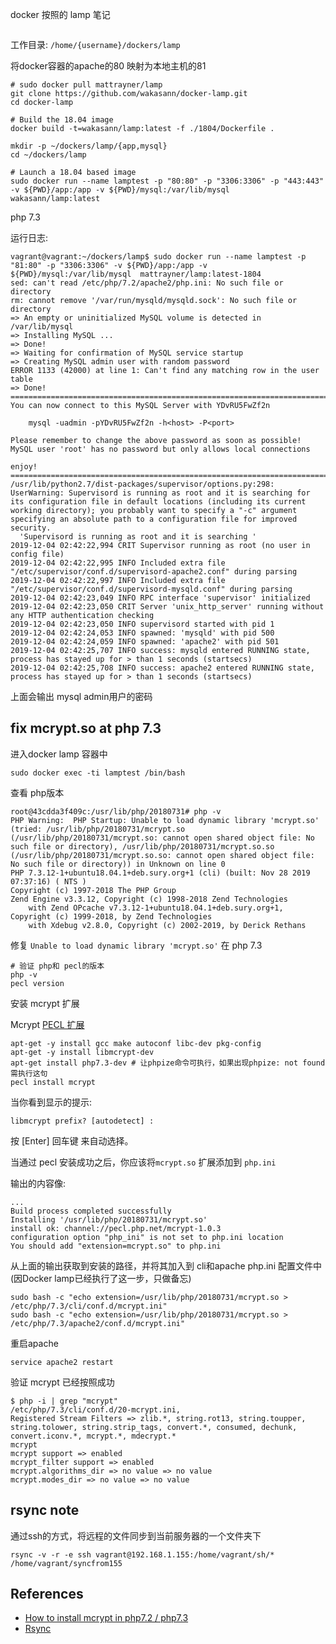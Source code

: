 docker 按照的 lamp 笔记



```

```





工作目录: `/home/{username}/dockers/lamp`

将docker容器的apache的80 映射为本地主机的81

```
# sudo docker pull mattrayner/lamp
git clone https://github.com/wakasann/docker-lamp.git
cd docker-lamp

# Build the 18.04 image
docker build -t=wakasann/lamp:latest -f ./1804/Dockerfile .

mkdir -p ~/dockers/lamp/{app,mysql}
cd ~/dockers/lamp

# Launch a 18.04 based image
sudo docker run --name lamptest -p "80:80" -p "3306:3306" -p "443:443" -v ${PWD}/app:/app -v ${PWD}/mysql:/var/lib/mysql  wakasann/lamp:latest
```
php 7.3

运行日志:

```
vagrant@vagrant:~/dockers/lamp$ sudo docker run --name lamptest -p "81:80" -p "3306:3306" -v ${PWD}/app:/app -v ${PWD}/mysql:/var/lib/mysql  mattrayner/lamp:latest-1804
sed: can't read /etc/php/7.2/apache2/php.ini: No such file or directory
rm: cannot remove '/var/run/mysqld/mysqld.sock': No such file or directory
=> An empty or uninitialized MySQL volume is detected in /var/lib/mysql
=> Installing MySQL ...
=> Done!
=> Waiting for confirmation of MySQL service startup
=> Creating MySQL admin user with random password
ERROR 1133 (42000) at line 1: Can't find any matching row in the user table
=> Done!
========================================================================
You can now connect to this MySQL Server with YDvRU5FwZf2n

    mysql -uadmin -pYDvRU5FwZf2n -h<host> -P<port>

Please remember to change the above password as soon as possible!
MySQL user 'root' has no password but only allows local connections

enjoy!
========================================================================
/usr/lib/python2.7/dist-packages/supervisor/options.py:298: UserWarning: Supervisord is running as root and it is searching for its configuration file in default locations (including its current working directory); you probably want to specify a "-c" argument specifying an absolute path to a configuration file for improved security.
  'Supervisord is running as root and it is searching '
2019-12-04 02:42:22,994 CRIT Supervisor running as root (no user in config file)
2019-12-04 02:42:22,995 INFO Included extra file "/etc/supervisor/conf.d/supervisord-apache2.conf" during parsing
2019-12-04 02:42:22,997 INFO Included extra file "/etc/supervisor/conf.d/supervisord-mysqld.conf" during parsing
2019-12-04 02:42:23,049 INFO RPC interface 'supervisor' initialized
2019-12-04 02:42:23,050 CRIT Server 'unix_http_server' running without any HTTP authentication checking
2019-12-04 02:42:23,050 INFO supervisord started with pid 1
2019-12-04 02:42:24,053 INFO spawned: 'mysqld' with pid 500
2019-12-04 02:42:24,059 INFO spawned: 'apache2' with pid 501
2019-12-04 02:42:25,707 INFO success: mysqld entered RUNNING state, process has stayed up for > than 1 seconds (startsecs)
2019-12-04 02:42:25,708 INFO success: apache2 entered RUNNING state, process has stayed up for > than 1 seconds (startsecs)

```

上面会输出 mysql admin用户的密码





## fix mcrypt.so at php 7.3

进入docker lamp 容器中

```
sudo docker exec -ti lamptest /bin/bash
```

查看 php版本

```
root@43cdda3f409c:/usr/lib/php/20180731# php -v
PHP Warning:  PHP Startup: Unable to load dynamic library 'mcrypt.so' (tried: /usr/lib/php/20180731/mcrypt.so (/usr/lib/php/20180731/mcrypt.so: cannot open shared object file: No such file or directory), /usr/lib/php/20180731/mcrypt.so.so (/usr/lib/php/20180731/mcrypt.so.so: cannot open shared object file: No such file or directory)) in Unknown on line 0
PHP 7.3.12-1+ubuntu18.04.1+deb.sury.org+1 (cli) (built: Nov 28 2019 07:37:16) ( NTS )
Copyright (c) 1997-2018 The PHP Group
Zend Engine v3.3.12, Copyright (c) 1998-2018 Zend Technologies
    with Zend OPcache v7.3.12-1+ubuntu18.04.1+deb.sury.org+1, Copyright (c) 1999-2018, by Zend Technologies
    with Xdebug v2.8.0, Copyright (c) 2002-2019, by Derick Rethans
```

修复 `Unable to load dynamic library 'mcrypt.so'` 在 php 7.3

```
# 验证 php和 pecl的版本
php -v
pecl version
```

安装 mcrypt 扩展

 Mcrypt [PECL 扩展](http://pecl.php.net/package-info.php?package=mcrypt) 

```
apt-get -y install gcc make autoconf libc-dev pkg-config
apt-get -y install libmcrypt-dev
apt-get install php7.3-dev # 让phpize命令可执行，如果出现phpize: not found需执行这句
pecl install mcrypt
```

当你看到显示的提示:

```
libmcrypt prefix? [autodetect] : 
```

按 [Enter] 回车键 来自动选择。

当通过 pecl 安装成功之后，你应该将`mcrypt.so` 扩展添加到 `php.ini`

输出的内容像:

```
...
Build process completed successfully
Installing '/usr/lib/php/20180731/mcrypt.so'
install ok: channel://pecl.php.net/mcrypt-1.0.3
configuration option "php_ini" is not set to php.ini location
You should add "extension=mcrypt.so" to php.ini
```



从上面的输出获取到安装的路径，并将其加入到 cli和apache php.ini 配置文件中(因Docker lamp已经执行了这一步，只做备忘)

```
sudo bash -c "echo extension=/usr/lib/php/20180731/mcrypt.so > /etc/php/7.3/cli/conf.d/mcrypt.ini"
sudo bash -c "echo extension=/usr/lib/php/20180731/mcrypt.so > /etc/php/7.3/apache2/conf.d/mcrypt.ini"
```



重启apache

```
service apache2 restart
```

验证 mcrypt 已经按照成功

```
$ php -i | grep "mcrypt"
/etc/php/7.3/cli/conf.d/20-mcrypt.ini,
Registered Stream Filters => zlib.*, string.rot13, string.toupper, string.tolower, string.strip_tags, convert.*, consumed, dechunk, convert.iconv.*, mcrypt.*, mdecrypt.*
mcrypt
mcrypt support => enabled
mcrypt_filter support => enabled
mcrypt.algorithms_dir => no value => no value
mcrypt.modes_dir => no value => no value
```

## rsync note

通过ssh的方式，将远程的文件同步到当前服务器的一个文件夹下

```
rsync -v -r -e ssh vagrant@192.168.1.155:/home/vagrant/sh/* /home/vagrant/syncfrom155
```


## References
* [How to install mcrypt in php7.2 / php7.3](https://lukasmestan.com/install-mcrypt-extension-in-php7-2/)
* [Rsync](https://www.jianshu.com/p/07b3998e1f53 )